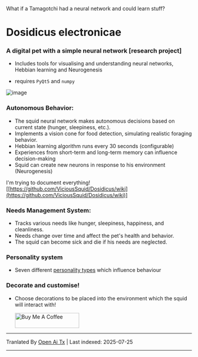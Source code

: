 What if a Tamagotchi had a neural network and could learn stuff?  
# Dosidicus electronicae  
### A digital pet with a simple neural network [research project]  
* Includes tools for visualising and understanding neural networks, Hebbian learning and Neurogenesis  

* requires `PyQt5` and `numpy`  


![image](https://github.com/user-attachments/assets/5a6449c8-e138-42aa-9acf-d9bd9b46d6e4)  


### Autonomous Behavior:  

* The squid neural network makes autonomous decisions based on current state (hunger, sleepiness, etc.).  
* Implements a vision cone for food detection, simulating realistic foraging behavior.  
* Hebbian learning algorithm runs every 30 seconds (configurable)  
* Experiences from short-term and long-term memory can influence decision-making  
* Squid can create new neurons in response to his environment (Neurogenesis)  

I'm trying to document everything!  
[[https://github.com/ViciousSquid/Dosidicus/wiki](https://github.com/ViciousSquid/Dosidicus/wiki)]  

### Needs Management System:  

* Tracks various needs like hunger, sleepiness, happiness, and cleanliness.  
* Needs change over time and affect the pet's health and behavior.  
* The squid can become sick and die if his needs are neglected.  

### Personality system  

* Seven different [personality types](https://github.com/ViciousSquid/Dosidicus/blob/main/Docs/Personalities.md) which influence behaviour  

### Decorate and customise!  

* Choose decorations to be placed into the environment which the squid will interact with!  


  <a href="https://www.buymeacoffee.com/vicioussquid" target="_blank"><img src="https://cdn.buymeacoffee.com/buttons/default-orange.png" alt="Buy Me A Coffee" height="41" width="174"></a>




---

Tranlated By [Open Ai Tx](https://github.com/OpenAiTx/OpenAiTx) | Last indexed: 2025-07-25

---